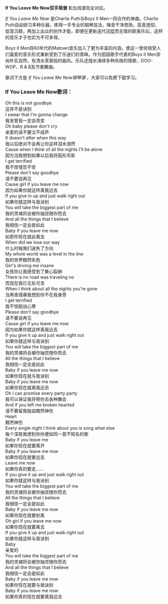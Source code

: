 

**If You Leave Me Now双手简谱** 和五线谱完全对应。

_If You Leave Me Now_ 是Charlie Puth与Boyz II Men一同合作的单曲。Charlie
Puth自幼研习多种乐器，练得一手专业的钢琴技法，嗓音干净悠扬，高音透彻，低音沉稳，再加上出众的创作才能，即便在更新迭代迅猛而无情的欧美乐坛，这样的音乐才子也实为不可多得。

Boyz Ⅱ Men将60年代的Matown音乐加入了更为丰富的内涵，使这一曾经倍受人们喜爱的音乐形式重新受到了乐迷们的青睐。作为田园歌手代表的Boys Ⅱ
Men崇尚朴实自然，有清水芙蓉般的曲风。乐队还擅长演绎多种风格的情歌，DOO-WOP、R & B及节奏舞曲。

歌词下方是 _If You Leave Me Now钢琴谱_ ，大家可以免费下载学习。

### If You Leave Me Now歌词：

Oh this is not goodbye  
这并不是诀别  
I swear that I'm gonna change  
我发誓我一定会改变  
Oh baby please don't cry  
亲爱的请不要泣不成声  
It doesn't after when this way  
我以后绝对不会再让你这样泪水潸然  
Cause when I think of all the nights I'll be alone  
因为当我想到如果以后我将孤形吊影  
I get terrified  
我不惊惶恐不安  
Please don't say goodbye  
请不要说再见  
Cause girl if you leave me now  
因为如果你就这样离我远去  
If you give in up and just walk right out  
如果你就这样与我诀别  
You will take the biggest part of me  
我的灵魂将会被你抽空随你而去  
And all the things that I believe  
我相信一定会是如此  
Baby if you leave me now  
如若你现在就此离去  
When did we lose our way  
什么时候我们迷失了方向  
My whole world was a level in the line  
我的世界黯然失色  
Girl's driving me insane  
女孩你让我感受到了撕心裂肺  
There is no road was traveling no  
而现在我已无处可去  
When I think about all the nights you're gone  
当黑夜侵袭我想到你不在我身旁  
I get terrified  
我不惊胆战心寒  
Please don't say goodbye  
请不要说再见  
Cause girl if you leave me now  
因为如果你就这样离我远去  
If you give it up and just walk right out  
如果你就这样与我诀别  
You will take the biggest part of me  
我的灵魂将会被你抽空随你而去  
All the things that I believe  
我相信一定会是如此  
Baby if you leave me now  
如果你现在就与我诀别  
Baby if you leave me now  
如果你现在就离我远去  
Oh I can promise every party party  
我可以保证我将带你去各种舞会  
And if you left me broken hearted  
请不要留我独自黯然神伤  
Heart  
黯然神伤  
Every single night I think about you is song what else  
每个深夜我想到你你便如同一首不知名的歌  
Baby if you leave me  
如果你现在就要离开  
Baby if you leave me now  
如果你现在就要远去  
Leave me now  
如果你真的要走......  
If you give it up and just walk right out  
如果你就这样与我诀别  
You will take the biggest part of me  
我的灵魂将会被你抽空随你而去  
All the things that I believe  
我相信一定会是如此  
Baby if you leave me now  
如果你现在就要别离  
Oh girl if you leave me now  
如果你现在就要离去  
If you give it up and just walk right out  
如果你就这样与我诀别  
Baby  
亲爱的  
You will take the biggest part of me  
我的灵魂将会被你抽空随你而去  
And all the things that I believe  
我相信一定会是如此  
Baby if you leave me now  
如果你现在就要与我诀别  
Baby if you leave me now  
如果你真的现在就要离我远去

